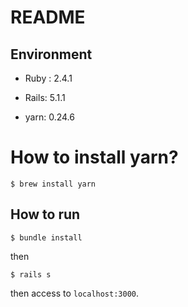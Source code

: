 # README

## Environment

* Ruby : 2.4.1

* Rails: 5.1.1

* yarn: 0.24.6


# How to install yarn?
`$ brew install yarn`


## How to run

`$ bundle install`

then

`$ rails s`

then access to `localhost:3000`.
